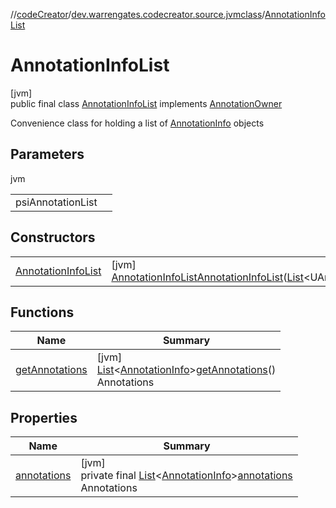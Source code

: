 //[codeCreator](../../../index.md)/[dev.warrengates.codecreator.source.jvmclass](../index.md)/[AnnotationInfoList](index.md)

# AnnotationInfoList

[jvm]\
public final class [AnnotationInfoList](index.md) implements [AnnotationOwner](../-annotation-owner/index.md)

Convenience class for holding a list of [AnnotationInfo](../-annotation-info/index.md) objects

## Parameters

jvm

| | |
|---|---|
| psiAnnotationList |  |

## Constructors

| | |
|---|---|
| [AnnotationInfoList](-annotation-info-list.md) | [jvm]<br>[AnnotationInfoList](index.md)[AnnotationInfoList](-annotation-info-list.md)([List](https://docs.oracle.com/javase/8/docs/api/java/util/List.html)&lt;UAnnotation&gt;psiAnnotationList) |

## Functions

| Name | Summary |
|---|---|
| [getAnnotations](get-annotations.md) | [jvm]<br>[List](https://docs.oracle.com/javase/8/docs/api/java/util/List.html)&lt;[AnnotationInfo](../-annotation-info/index.md)&gt;[getAnnotations](get-annotations.md)()<br>Annotations |

## Properties

| Name | Summary |
|---|---|
| [annotations](index.md#1512552519%2FProperties%2F-1216412040) | [jvm]<br>private final [List](https://docs.oracle.com/javase/8/docs/api/java/util/List.html)&lt;[AnnotationInfo](../-annotation-info/index.md)&gt;[annotations](index.md#1512552519%2FProperties%2F-1216412040)<br>Annotations |
